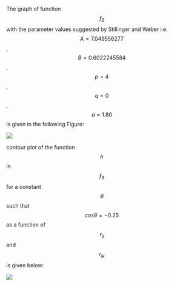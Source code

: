 The graph of function $$f_2$$ with the parameter values suggested by Stillinger and Weber i.e.$$A=7.049556277$$, $$B=0.6022245584$$, $$p=4$$, $$q=0$$, $$a=1.80$$ is given in the following Figure:

![](/wimage/MO_405512056662_003/taru4uce/Figure1)

contour plot of the function $$h$$ in $$f_3$$ for a constant $$\theta$$  such that $$cos\theta = -0.25 $$ as a function of $$r_{ij}$$ and $$r_{ik}$$ is given below:

![](/wimage/MO_405512056662_003/taru4uce/Figure2)

